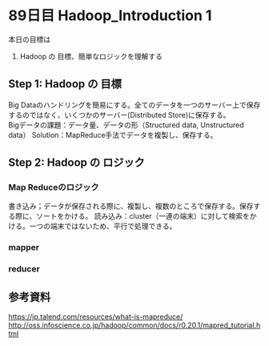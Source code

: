 # 89日目 Hadoop_Introduction 1

本日の目標は
1. Hadoop の 目標、簡単なロジックを理解する

## Step 1: Hadoop の 目標
Big Dataのハンドリングを簡易にする。全てのデータを一つのサーバー上で保存するのではなく、いくつかのサーバー(Distributed Store)に保存する。  
Bigデータの課題：データ量、データの形（Structured data, Unstructured data）
Solution：MapReduce手法でデータを複製し、保存する。

## Step 2: Hadoop の ロジック

### Map Reduceのロジック
書き込み；データが保存される際に、複製し、複数のところで保存する。保存する際に、ソートをかける。
読み込み：cluster（一連の端末）に対して検索をかける。一つの端末ではないため、平行で処理できる。

### mapper



### reducer







## 参考資料
https://jp.talend.com/resources/what-is-mapreduce/  
http://oss.infoscience.co.jp/hadoop/common/docs/r0.20.1/mapred_tutorial.html  
